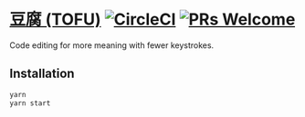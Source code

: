 # [豆腐 (TOFU)](https://gregoor.github.io/tofu/) [![CircleCI](https://circleci.com/gh/Gregoor/tofu.svg?style=svg)](https://circleci.com/gh/Gregoor/tofu) [![PRs Welcome](https://img.shields.io/badge/PRs-welcome-green.svg)](https://github.com/Gregoor/tofu/pulls)

Code editing for more meaning with fewer keystrokes.

## Installation
```bash
yarn
yarn start
```
